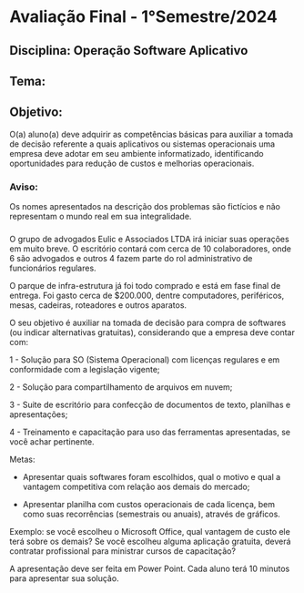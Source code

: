 # Avaliação Final - 1°Semestre/2024

## Disciplina: Operação Software Aplicativo

## Tema: 

## Objetivo: 

O(a) aluno(a) deve adquirir as competências básicas para auxiliar a tomada de decisão referente a quais aplicativos ou sistemas operacionais uma empresa deve adotar em seu ambiente informatizado, 
identificando oportunidades para redução de custos e melhorias operacionais. 

### Aviso: 

Os nomes apresentados na descrição dos problemas são fictícios e não representam o mundo real em sua integralidade.


###

O grupo de advogados Eulic e Associados LTDA irá iniciar suas operações em muito breve. O escritório contará com cerca de 10 colaboradores, onde 6 são advogados e outros 4 fazem parte do rol administrativo de funcionários regulares.

O parque de infra-estrutura já foi todo comprado e está em fase final de entrega. Foi gasto cerca de $200.000, 
dentre computadores, periféricos, mesas, cadeiras, roteadores e outros aparatos.

O seu objetivo é auxiliar na tomada de decisão para compra de softwares (ou indicar alternativas gratuitas), considerando que a empresa deve contar com: 

1 - Solução para SO (Sistema Operacional) com licenças regulares e em conformidade com a legislação vigente;

2 - Solução para compartilhamento de arquivos em nuvem;

3 - Suite de escritório para confecção de documentos de texto, planilhas e apresentações;

4 - Treinamento e capacitação para uso das ferramentas apresentadas, se você achar pertinente.

Metas:

- Apresentar quais softwares foram escolhidos, qual o motivo e qual a vantagem competitiva com relação aos demais do mercado;

- Apresentar planilha com custos operacionais de cada licença, bem como suas recorrências (semestrais ou anuais), através de gráficos. 

Exemplo: se você escolheu o Microsoft Office, qual vantagem de custo ele terá sobre os demais? 
Se você escolheu alguma aplicação gratuita, deverá contratar profissional para ministrar cursos de capacitação?


A apresentação deve ser feita em Power Point. Cada aluno terá 10 minutos para apresentar sua solução.